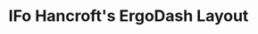 ---
layout: layouts/keymapdb_entry.njk
OS: []
keymap_author: ifohancroft
firmware: QMK
hasHomeRowMods: False
hasLetterOnThumb: False
hasVerticalCombos: False
keymap_image: https://i.imgur.com/vANNhro.png
imageDate: idk
keyCount: 68
keyboard: ErgoDash rev1.2
baseLayouts: ["QWERTY"]
languages: ['English']
layerCount: 4
title: "IFo Hancroft's ErgoDash Layout"
split: True
stagger: columnar
summary: 
keymap_url: https://github.com/ifohancroft/qmk_firmware/tree/master/keyboards/ergodash/rev1/keymaps/ifohancroft
writeup: https://github.com/ifohancroft/qmk_firmware/tree/master/keyboards/ergodash/rev1/keymaps/ifohancroft/readme.md
---